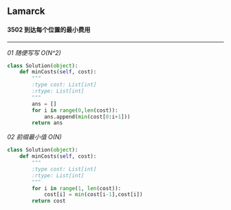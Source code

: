 ## Lamarck &nbsp; &nbsp; &nbsp;
#### 3502  到达每个位置的最小费用
---


*01  随便写写 O(N^2)*
```python
class Solution(object):
    def minCosts(self, cost):
        """
        :type cost: List[int]
        :rtype: List[int]
        """
        ans = []
        for i in range(0,len(cost)):
            ans.append(min(cost[0:i+1]))
        return ans
```

*02 前缀最小值 O(N)*
```python
class Solution(object):
    def minCosts(self, cost):
        """
        :type cost: List[int]
        :rtype: List[int]
        """
        for i in range(1, len(cost)):
            cost[i] = min(cost[i-1],cost[i])
        return cost
```
